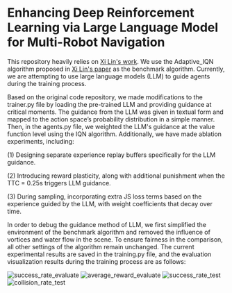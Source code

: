 # Enhancing Deep Reinforcement Learning via Large Language Model for Multi-Robot Navigation 

This repository heavily relies on [Xi Lin's work](https://github.com/RobustFieldAutonomyLab/Multi_Robot_Distributional_RL_Navigation). We use the Adaptive_IQN algorithm proposed in [Xi Lin's paper](https://arxiv.org/abs/2402.11799) as the benchmark algorithm. Currently, we are attempting to use large language models (LLM) to guide agents during the training process.

Based on the original code repository, we made modifications to the trainer.py file by loading the pre-trained LLM and providing guidance at critical moments. The guidance from the LLM was given in textual form and mapped to the action space’s probability distribution in a simple manner. Then, in the agents.py file, we weighted the LLM's guidance at the value function level using the IQN algorithm. Additionally, we have made ablation experiments, including:

(1) Designing separate experience replay buffers specifically for the LLM guidance.

(2) Introducing reward plasticity, along with additional punishment when the TTC = 0.25s triggers LLM guidance.

(3) During sampling, incorporating extra JS loss terms based on the experience guided by the LLM, with weight coefficients that decay over time.

In order to debug the guidance method of LLM, we first simplified the environment of the benchmark algorithm and removed the influence of vortices and water flow in the scene. To ensure fairness in the comparison, all other settings of the algorithm remain unchanged. The current experimental results are saved in the training.py file, and the evaluation visualization results during the training process are as follows:

![success_rate_evaluate](success_rate_evaluate)
![average_reward_evaluate](images/average_reward_evaluate)
![success_rate_test](success_rate_test)
![collision_rate_test](collision_rate_test)